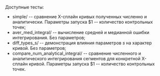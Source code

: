 Доступные тесты:                
- simple/ -- сравнение X-сплайн кривых полученных численно и аналитически. Параметры запуска \$1 -- количество контрольных точек;
- aver\_med\_integral/ -- вычисление средней и медианной ошибки интегрирования. Без параметров;
- diff\_types\_s/ -- демонстрация влияния параметров $s$ на характер кривой. Без параметров;
- compare\_num\_analytical\_integral/ -- сравнение численного и аналитического интегрирования сегментов для конкретной X-сплайн кривой. Параметры запуска \$1 -- количество контрольных точек.